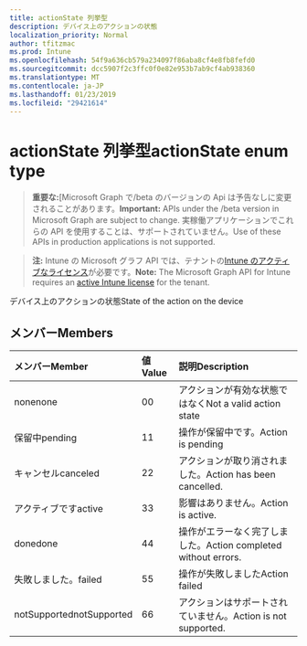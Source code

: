 ```yaml
---
title: actionState 列挙型
description: デバイス上のアクションの状態
localization_priority: Normal
author: tfitzmac
ms.prod: Intune
ms.openlocfilehash: 54f9a636cb579a234097f86aba8cf4e8fb8fefd0
ms.sourcegitcommit: dcc5907f2c3ffc0f0e82e953b7ab9cf4ab938360
ms.translationtype: MT
ms.contentlocale: ja-JP
ms.lasthandoff: 01/23/2019
ms.locfileid: "29421614"
---
```

# <a name="actionstate-enum-type"></a><span data-ttu-id="bc9eb-103">actionState 列挙型</span><span class="sxs-lookup"><span data-stu-id="bc9eb-103">actionState enum type</span></span>

> <span data-ttu-id="bc9eb-104">**重要な:**[Microsoft Graph で/beta のバージョンの Api は予告なしに変更されることがあります。</span><span class="sxs-lookup"><span data-stu-id="bc9eb-104">**Important:** APIs under the /beta version in Microsoft Graph are subject to change.</span></span> <span data-ttu-id="bc9eb-105">実稼働アプリケーションでこれらの API を使用することは、サポートされていません。</span><span class="sxs-lookup"><span data-stu-id="bc9eb-105">Use of these APIs in production applications is not supported.</span></span>

> <span data-ttu-id="bc9eb-106">**注:** Intune の Microsoft グラフ API では、テナントの[Intune のアクティブなライセンス](https://go.microsoft.com/fwlink/?linkid=839381)が必要です。</span><span class="sxs-lookup"><span data-stu-id="bc9eb-106">**Note:** The Microsoft Graph API for Intune requires an [active Intune license](https://go.microsoft.com/fwlink/?linkid=839381) for the tenant.</span></span>

<span data-ttu-id="bc9eb-107">デバイス上のアクションの状態</span><span class="sxs-lookup"><span data-stu-id="bc9eb-107">State of the action on the device</span></span>

## <a name="members"></a><span data-ttu-id="bc9eb-108">メンバー</span><span class="sxs-lookup"><span data-stu-id="bc9eb-108">Members</span></span>
|<span data-ttu-id="bc9eb-109">メンバー</span><span class="sxs-lookup"><span data-stu-id="bc9eb-109">Member</span></span>|<span data-ttu-id="bc9eb-110">値</span><span class="sxs-lookup"><span data-stu-id="bc9eb-110">Value</span></span>|<span data-ttu-id="bc9eb-111">説明</span><span class="sxs-lookup"><span data-stu-id="bc9eb-111">Description</span></span>|
|:---|:---|:---|
|<span data-ttu-id="bc9eb-112">none</span><span class="sxs-lookup"><span data-stu-id="bc9eb-112">none</span></span>|<span data-ttu-id="bc9eb-113">0</span><span class="sxs-lookup"><span data-stu-id="bc9eb-113">0</span></span>|<span data-ttu-id="bc9eb-114">アクションが有効な状態ではなく</span><span class="sxs-lookup"><span data-stu-id="bc9eb-114">Not a valid action state</span></span>|
|<span data-ttu-id="bc9eb-115">保留中</span><span class="sxs-lookup"><span data-stu-id="bc9eb-115">pending</span></span>|<span data-ttu-id="bc9eb-116">1</span><span class="sxs-lookup"><span data-stu-id="bc9eb-116">1</span></span>|<span data-ttu-id="bc9eb-117">操作が保留中です。</span><span class="sxs-lookup"><span data-stu-id="bc9eb-117">Action is pending</span></span>|
|<span data-ttu-id="bc9eb-118">キャンセル</span><span class="sxs-lookup"><span data-stu-id="bc9eb-118">canceled</span></span>|<span data-ttu-id="bc9eb-119">2</span><span class="sxs-lookup"><span data-stu-id="bc9eb-119">2</span></span>|<span data-ttu-id="bc9eb-120">アクションが取り消されました。</span><span class="sxs-lookup"><span data-stu-id="bc9eb-120">Action has been cancelled.</span></span>|
|<span data-ttu-id="bc9eb-121">アクティブです</span><span class="sxs-lookup"><span data-stu-id="bc9eb-121">active</span></span>|<span data-ttu-id="bc9eb-122">3</span><span class="sxs-lookup"><span data-stu-id="bc9eb-122">3</span></span>|<span data-ttu-id="bc9eb-123">影響はありません。</span><span class="sxs-lookup"><span data-stu-id="bc9eb-123">Action is active.</span></span>|
|<span data-ttu-id="bc9eb-124">done</span><span class="sxs-lookup"><span data-stu-id="bc9eb-124">done</span></span>|<span data-ttu-id="bc9eb-125">4</span><span class="sxs-lookup"><span data-stu-id="bc9eb-125">4</span></span>|<span data-ttu-id="bc9eb-126">操作がエラーなく完了しました。</span><span class="sxs-lookup"><span data-stu-id="bc9eb-126">Action completed without errors.</span></span>|
|<span data-ttu-id="bc9eb-127">失敗しました。</span><span class="sxs-lookup"><span data-stu-id="bc9eb-127">failed</span></span>|<span data-ttu-id="bc9eb-128">5</span><span class="sxs-lookup"><span data-stu-id="bc9eb-128">5</span></span>|<span data-ttu-id="bc9eb-129">操作が失敗しました</span><span class="sxs-lookup"><span data-stu-id="bc9eb-129">Action failed</span></span>|
|<span data-ttu-id="bc9eb-130">notSupported</span><span class="sxs-lookup"><span data-stu-id="bc9eb-130">notSupported</span></span>|<span data-ttu-id="bc9eb-131">6</span><span class="sxs-lookup"><span data-stu-id="bc9eb-131">6</span></span>|<span data-ttu-id="bc9eb-132">アクションはサポートされていません。</span><span class="sxs-lookup"><span data-stu-id="bc9eb-132">Action is not supported.</span></span>|




